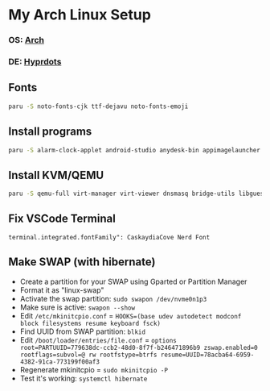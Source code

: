 # My Arch Linux Setup

### **OS**: [Arch](https://archlinux.org/)
### **DE**: [Hyprdots](https://github.com/prasanthrangan/hyprdots)

## Fonts
```bash
paru -S noto-fonts-cjk ttf-dejavu noto-fonts-emoji
```

## Install programs
```bash
paru -S alarm-clock-applet android-studio anydesk-bin appimagelauncher btop deemix-fix-gui-git discord element-desktop enpass-bin filelight firefox firefox-pwa flutter-bin freerdp fsearch git gnome-disk-utility gparted gwenview hypnotix htop kdeconnect kate kid3 konsole libvncserver linutil localsend mediainfo-gui mkvalidator mkvtoolnix-gui nano neofetch net-tools nordvpn-bin notion-app-electron obsidian onlyoffice-bin partitionmamager plex-media-player plex-media-server-plexpass python-pipx python-pypresence qalculate-gtk qbittorrent remmina rclone rssguard rsync sox soulseekqt spice-gtk subtitleedit syncthing tauon-music-box telegram-desktop thunderbird uget visual-studio-code-bin webapp-manager -y
```

## Install KVM/QEMU
```bash
paru -S qemu-full virt-manager virt-viewer dnsmasq bridge-utils libguestfs ebtables vde2 openbsd-netcat -y
```

## Fix VSCode Terminal
```
terminal.integrated.fontFamily": CaskaydiaCove Nerd Font
```

## Make SWAP (with hibernate)
- Create a partition for your SWAP using Gparted or Partition Manager
- Format it as "linux-swap"
- Activate the swap partition: `sudo swapon /dev/nvme0n1p3`
- Make sure is active: `swapon --show`
- Edit `/etc/mkinitcpio.conf` = `HOOKS=(base udev autodetect modconf block filesystems resume keyboard fsck)`
- Find UUID from SWAP partition: `blkid`
- Edit `/boot/loader/entries/file.conf` = `options root=PARTUUID=779638dc-ccb2-48d0-8f7f-b246471896b9 zswap.enabled=0 rootflags=subvol=@ rw rootfstype=btrfs resume=UUID=78acba64-6959-4382-91ca-773199f00af3`
- Regenerate mkinitcpio = `sudo mkinitcpio -P`
- Test it's working: `systemctl hibernate`
